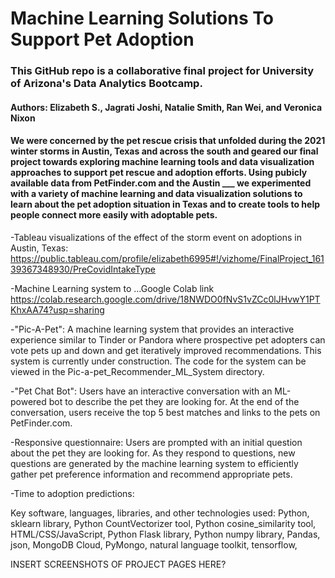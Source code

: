 # Machine Learning Solutions To Support Pet Adoption

### This GitHub repo is a collaborative final project for University of Arizona's Data Analytics Bootcamp.
#### Authors: Elizabeth S., Jagrati Joshi, Natalie Smith, Ran Wei, and Veronica Nixon

#### We were concerned by the pet rescue crisis that unfolded during the 2021 winter storms in Austin, Texas and across the south and geared our final project towards exploring machine learning tools and data visualization approaches to support pet rescue and adoption efforts. Using pubicly available data from PetFinder.com and the Austin ___ we experimented with a variety of machine learning and data visualization solutions to learn about the pet adoption situation in Texas and to create tools to help people connect more easily with adoptable pets.

-Tableau visualizations of the effect of the storm event on adoptions in Austin, Texas:  https://public.tableau.com/profile/elizabeth6995#!/vizhome/FinalProject_16139367348930/PreCovidIntakeType

-Machine Learning system to ...Google Colab link https://colab.research.google.com/drive/18NWDO0fNvS1vZCc0lJHvwY1PTKhxAA74?usp=sharing

-"Pic-A-Pet": A machine learning system that provides an interactive experience similar to Tinder or Pandora where prospective pet adopters can vote pets up and down and get iteratively improved recommendations. This system is currently under construction. The code for the system can be viewed in the Pic-a-pet_Recommender_ML_System directory.

-"Pet Chat Bot": Users have an interactive conversation with an ML-powered bot to describe the pet they are looking for. At the end of the conversation, users receive the top 5 best matches and links to the pets on PetFinder.com.

-Responsive questionnaire: Users are prompted with an initial question about the pet they are looking for. As they respond to questions, new questions are generated by the machine learning system to efficiently gather pet preference information and recommend appropriate pets.

-Time to adoption predictions: 

Key software, languages, libraries, and other technologies used: Python, sklearn library, Python CountVectorizer tool, Python cosine_similarity tool, HTML/CSS/JavaScript, Python Flask library, Python numpy library, Pandas, json, MongoDB Cloud, PyMongo, natural language toolkit, tensorflow, 

INSERT SCREENSHOTS OF PROJECT PAGES HERE?

